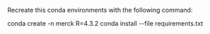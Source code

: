 Recreate this conda environments with the following command:

conda create -n merck R=4.3.2
conda install --file requirements.txt
